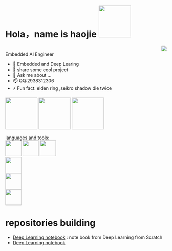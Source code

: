 # Hola，name is haojie <a href="123.60.60.249"> <img src="https://img.icons8.com/color-glass/512/walter-white.png" width="100"/></a>

<a href="https://github.com/junxi-haoyi"><img align="right" src="https://github-readme-stats.vercel.app/api?username=junxi-haoyi&show_icons=true&theme=radical&bg_color=30,f07c82,ec9bad,e9d7df"/></a><br>
Embedded AI Engineer
- 🌱 Embedded and Deep Learing
- 🤔 share some cool project
- 💬 Ask me about ...
- 📫 QQ:2938312306
- ⚡ Fun fact: elden ring ,seikro shadow die twice

<div id="header" align="left">
  <img src="https://media1.giphy.com/media/JwqE2DXKseruUMggXP/giphy.gif" width="100"/>
  <img src="https://media4.giphy.com/media/fXTOderGCTjypOMKWN/giphy.gif" width="100"/>
  <img src="https://media1.giphy.com/media/NKCNsmc6gjEZ8WJfYl/giphy.gif?cid=ecf05e47yufqhpv7o6wxohacha42vhmxg0udiqd0lq0xgaxz&rid=giphy.gif&ct=s" width="100"/>
</div>

languages and tools:<br>
<code><img src="https://aniya.oss-cn-shanghai.aliyuncs.com/c%2B%2B.png" width="50"/></code>
<code><img src="https://aniya.oss-cn-shanghai.aliyuncs.com/c.png" width="50"/></code>
<code><img src="https://aniya.oss-cn-shanghai.aliyuncs.com/python.png" width="50"/><br></code>
<code><img src="https://aniya.oss-cn-shanghai.aliyuncs.com/code.png" width="50"/><br></code>
<code><img src="https://aniya.oss-cn-shanghai.aliyuncs.com/keil.png" width="50"/><br></code>
<code><img src="https://aniya.oss-cn-shanghai.aliyuncs.com/jupyter.png" width="50"/><br></code>
# repositories building
- <a href="https://github.com/junxi-haoyi/Deep_Learning">Deep Learning notebook</a> : note book from Deep Learning from Scratch
- <a href="https://123.60.60.249">Deep Learning notebook</a> 




